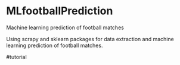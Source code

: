 # MLfootballPrediction
Machine learning prediction of football matches

Using scrapy and sklearn packages for data extraction and machine learning prediction of football matches.

#tutorial
